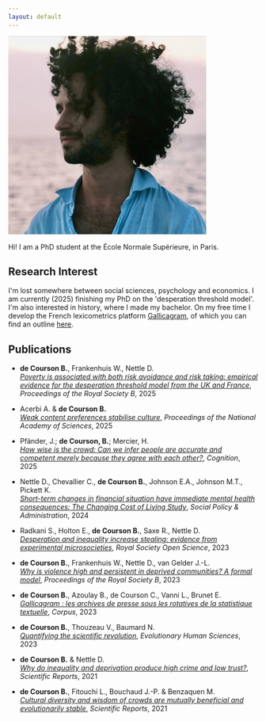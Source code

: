 ```yaml
---
layout: default
---
```


<img class="profile-picture" src="picture.jpg" width="400">

Hi! I am a PhD student at the École Normale Supérieure, in Paris.

## Research Interest
I'm lost somewhere between social sciences, psychology and economics. I am currently (2025) finishing my PhD on the 'desperation threshold model'. I'm also interested in history, where I made my bachelor. On my free time I develop the French lexicometrics platform [Gallicagram](https://shiny.ens-paris-saclay.fr/app/gallicagram), of which you can find an outline [here](https://odhn.ens.psl.eu/newsroom/gallicagram-un-outil-de-lexicometrie-pour-la-recherche).
## Publications
- **de Courson B.**, Frankenhuis W., Nettle D.  
  [*Poverty is associated with both risk avoidance and risk taking: empirical evidence for the desperation threshold model from the UK and France*](https://royalsocietypublishing.org/doi/10.1098/rspb.2024.2071), *Proceedings of the Royal Society B*, 2025

- Acerbi A. & **de Courson B.**  
  [*Weak content preferences stabilise culture*](https://www.pnas.org/doi/epdf/10.1073/pnas.2412380122), *Proceedings of the National Academy of Sciences*, 2025

- Pfänder, J.; **de Courson, B.**; Mercier, H.  
  [*How wise is the crowd: Can we infer people are accurate and competent merely because they agree with each other?*](https://www.sciencedirect.com/science/article/pii/S0010027724002919), *Cognition*, 2025

- Nettle D., Chevallier C., **de Courson B.**, Johnson E.A., Johnson M.T., Pickett K.  
  [*Short-term changes in financial situation have immediate mental health consequences: The Changing Cost of Living Study*](https://onlinelibrary.wiley.com/doi/full/10.1111/spol.13065), *Social Policy & Administration*, 2024

- Radkani S., Holton E., **de Courson B.**, Saxe R., Nettle D.  
  [*Desperation and inequality increase stealing: evidence from experimental microsocieties*](https://royalsocietypublishing.org/doi/abs/10.1098/rsos.221385), *Royal Society Open Science*, 2023

- **de Courson B.**, Frankenhuis W., Nettle D., van Gelder J.-L.  
  [*Why is violence high and persistent in deprived communities? A formal model*](https://dx.doi.org/10.1098/rspb.2022.2095.), *Proceedings of the Royal Society B*, 2023

- **de Courson B.**, Azoulay B., de Courson C., Vanni L., Brunet E.  
  [*Gallicagram : les archives de presse sous les rotatives de la statistique textuelle*](https://journals.openedition.org/corpus/7944), *Corpus*, 2023

- **de Courson B.**, Thouzeau V., Baumard N.  
  [*Quantifying the scientific revolution*](https://www.cambridge.org/core/journals/evolutionary-human-sciences/article/quantifying-the-scientific-revolution/60249C6B9DF636D2EC8446F6B7E454F8), *Evolutionary Human Sciences*, 2023

- **de Courson B.** & Nettle D.  
  [*Why do inequality and deprivation produce high crime and low trust?*](https://www.nature.com/articles/s41598-020-80897-8), *Scientific Reports*, 2021

- **de Courson B.**, Fitouchi L., Bouchaud J.-P. & Benzaquen M.  
  [*Cultural diversity and wisdom of crowds are mutually beneficial and evolutionarily stable*](https://www.nature.com/articles/s41598-021-95914-7), *Scientific Reports*, 2021


